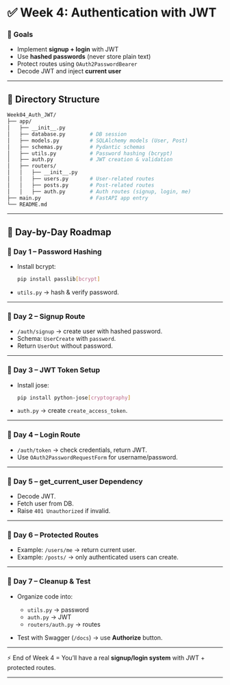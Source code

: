 # ✅ **Week 4: Authentication with JWT**

### 🎯 **Goals**

* Implement **signup + login** with JWT
* Use **hashed passwords** (never store plain text)
* Protect routes using `OAuth2PasswordBearer`
* Decode JWT and inject **current user**

---

## 📂 **Directory Structure**

```bash
Week04_Auth_JWT/
├── app/
│   ├── __init__.py
│   ├── database.py        # DB session
│   ├── models.py          # SQLAlchemy models (User, Post)
│   ├── schemas.py         # Pydantic schemas
│   ├── utils.py           # Password hashing (bcrypt)
│   ├── auth.py            # JWT creation & validation
│   ├── routers/
│   │   ├── __init__.py
│   │   ├── users.py       # User-related routes
│   │   ├── posts.py       # Post-related routes
│   │   ├── auth.py        # Auth routes (signup, login, me)
├── main.py                # FastAPI app entry
└── README.md
```

---

## 📅 **Day-by-Day Roadmap**

### 🔹 **Day 1 – Password Hashing**

* Install bcrypt:

  ```bash
  pip install passlib[bcrypt]
  ```
* `utils.py` → hash & verify password.

---

### 🔹 **Day 2 – Signup Route**

* `/auth/signup` → create user with hashed password.
* Schema: `UserCreate` with `password`.
* Return `UserOut` without password.

---

### 🔹 **Day 3 – JWT Token Setup**

* Install jose:

  ```bash
  pip install python-jose[cryptography]
  ```
* `auth.py` → create `create_access_token`.

---

### 🔹 **Day 4 – Login Route**

* `/auth/token` → check credentials, return JWT.
* Use `OAuth2PasswordRequestForm` for username/password.

---

### 🔹 **Day 5 – get\_current\_user Dependency**

* Decode JWT.
* Fetch user from DB.
* Raise `401 Unauthorized` if invalid.

---

### 🔹 **Day 6 – Protected Routes**

* Example: `/users/me` → return current user.
* Example: `/posts/` → only authenticated users can create.

---

### 🔹 **Day 7 – Cleanup & Test**

* Organize code into:

  * `utils.py` → password
  * `auth.py` → JWT
  * `routers/auth.py` → routes
* Test with Swagger (`/docs`) → use **Authorize** button.

---

⚡ End of Week 4 = You’ll have a real **signup/login system** with JWT + protected routes.

---